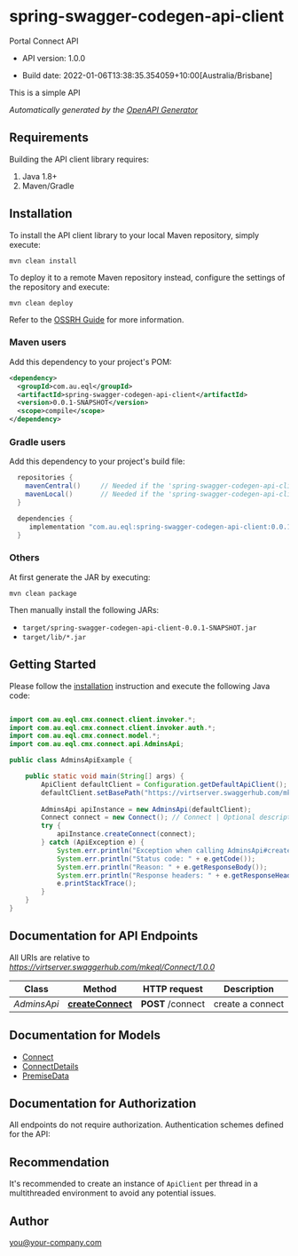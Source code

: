 # spring-swagger-codegen-api-client

Portal Connect API

- API version: 1.0.0

- Build date: 2022-01-06T13:38:35.354059+10:00[Australia/Brisbane]

This is a simple API


*Automatically generated by the [OpenAPI Generator](https://openapi-generator.tech)*

## Requirements

Building the API client library requires:

1. Java 1.8+
2. Maven/Gradle

## Installation

To install the API client library to your local Maven repository, simply execute:

```shell
mvn clean install
```

To deploy it to a remote Maven repository instead, configure the settings of the repository and execute:

```shell
mvn clean deploy
```

Refer to the [OSSRH Guide](http://central.sonatype.org/pages/ossrh-guide.html) for more information.

### Maven users

Add this dependency to your project's POM:

```xml
<dependency>
  <groupId>com.au.eql</groupId>
  <artifactId>spring-swagger-codegen-api-client</artifactId>
  <version>0.0.1-SNAPSHOT</version>
  <scope>compile</scope>
</dependency>
```

### Gradle users

Add this dependency to your project's build file:

```groovy
  repositories {
    mavenCentral()     // Needed if the 'spring-swagger-codegen-api-client' jar has been published to maven central.
    mavenLocal()       // Needed if the 'spring-swagger-codegen-api-client' jar has been published to the local maven repo.
  }

  dependencies {
     implementation "com.au.eql:spring-swagger-codegen-api-client:0.0.1-SNAPSHOT"
  }
```

### Others

At first generate the JAR by executing:

```shell
mvn clean package
```

Then manually install the following JARs:

- `target/spring-swagger-codegen-api-client-0.0.1-SNAPSHOT.jar`
- `target/lib/*.jar`

## Getting Started

Please follow the [installation](#installation) instruction and execute the following Java code:

```java

import com.au.eql.cmx.connect.client.invoker.*;
import com.au.eql.cmx.connect.client.invoker.auth.*;
import com.au.eql.cmx.connect.model.*;
import com.au.eql.cmx.connect.api.AdminsApi;

public class AdminsApiExample {

    public static void main(String[] args) {
        ApiClient defaultClient = Configuration.getDefaultApiClient();
        defaultClient.setBasePath("https://virtserver.swaggerhub.com/mkeql/Connect/1.0.0");
        
        AdminsApi apiInstance = new AdminsApi(defaultClient);
        Connect connect = new Connect(); // Connect | Optional description in *Markdown*
        try {
            apiInstance.createConnect(connect);
        } catch (ApiException e) {
            System.err.println("Exception when calling AdminsApi#createConnect");
            System.err.println("Status code: " + e.getCode());
            System.err.println("Reason: " + e.getResponseBody());
            System.err.println("Response headers: " + e.getResponseHeaders());
            e.printStackTrace();
        }
    }
}

```

## Documentation for API Endpoints

All URIs are relative to *https://virtserver.swaggerhub.com/mkeql/Connect/1.0.0*

Class | Method | HTTP request | Description
------------ | ------------- | ------------- | -------------
*AdminsApi* | [**createConnect**](docs/AdminsApi.md#createConnect) | **POST** /connect | create a connect


## Documentation for Models

 - [Connect](docs/Connect.md)
 - [ConnectDetails](docs/ConnectDetails.md)
 - [PremiseData](docs/PremiseData.md)


## Documentation for Authorization

All endpoints do not require authorization.
Authentication schemes defined for the API:

## Recommendation

It's recommended to create an instance of `ApiClient` per thread in a multithreaded environment to avoid any potential issues.

## Author

you@your-company.com

